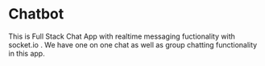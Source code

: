 # Chatbot
 This is  Full Stack Chat App  with realtime messaging fuctionality with socket.io . We have one on one chat as well as group chatting functionality in this app.
